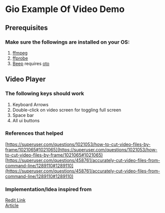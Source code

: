 # Gio Example Of Video Demo

## Prerequisites
### Make sure the followings are installed on your OS:

1. [ffmpeg](http://www.ffmpeg.org/)
2. [ffprobe](https://ffmpeg.org/ffprobe.html)
3. [Beep](https://pkg.go.dev/github.com/faiface/beep@v1.1.0) requires [oto](https://github.com/hajimehoshi/oto)

## Video Player
### The following keys should work
1. Keyboard Arrows
2. Double-click on video screen for toggling full screen
3. Space bar
4. All ui buttons


### References that helped
[https://superuser.com/questions/1021053/how-to-cut-video-files-by-frame/1021065#1021065](https://superuser.com/questions/1021053/how-to-cut-video-files-by-frame/1021065#1021065)
[https://superuser.com/questions/458761/accurately-cut-video-files-from-command-line/1289110#1289110](https://superuser.com/questions/458761/accurately-cut-video-files-from-command-line/1289110#1289110)

### Implementation/Idea inspired from

[Redit Link](https://www.reddit.com/r/golang/comments/ph596k/reisen_a_new_library_for_decoding_video_frames/)
<br>
[Article](https://medium.com/@maximgradan/playing-videos-with-golang-83e67447b111)